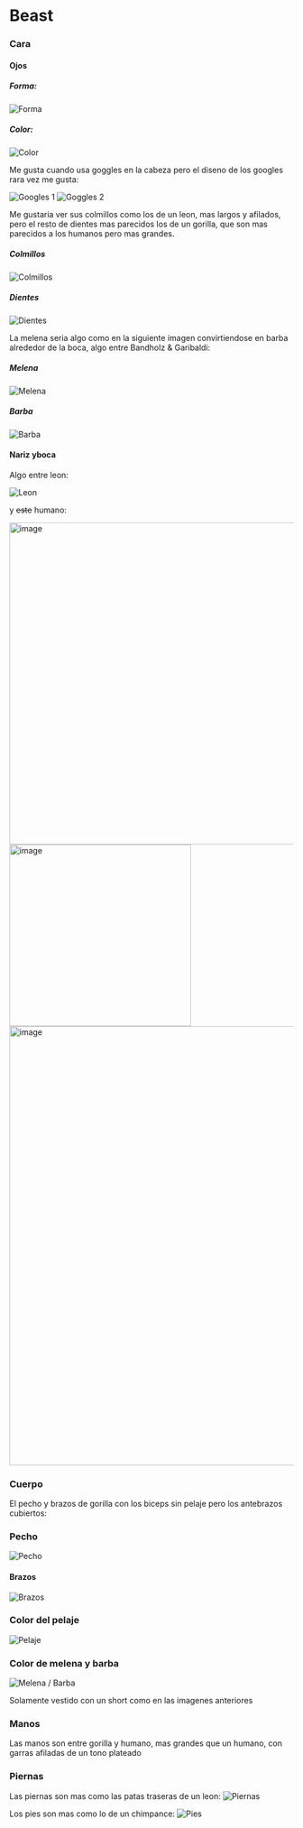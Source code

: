 # Beast

### Cara 

#### Ojos

##### Forma:
![Forma](https://ichef.bbci.co.uk/ace/ws/624/amz/worldservice/live/assets/images/2015/08/24/150824150823_5_martilla_624x351_amartilla_nocredit.jpg.webp)

##### Color:
![Color](https://static3.depositphotos.com/1005586/205/i/450/depositphotos_2052876-stock-photo-gas-stove-blue-flame.jpg)

Me gusta cuando usa goggles en la cabeza pero el diseno de los googles rara vez me gusta:

![Googles 1](https://64.media.tumblr.com/aee763d2ab5c887c4cb24b9c13406805/tumblr_myiwb56f0T1rsus6so1_500.jpg)
![Goggles 2](https://i.pinimg.com/736x/f3/87/17/f38717aaad48ee88faff01f1ca0fd97f.jpg)

Me gustaria ver sus colmillos como los de un leon, mas largos y afilados, pero el resto de dientes mas parecidos los de un gorilla, que son mas parecidos a los humanos pero mas grandes.

##### Colmillos
![Colmillos](https://i1.pickpik.com/photos/562/82/452/albino-lion-animal-park-big-cat-canines-preview.jpg)

##### Dientes
![Dientes](https://live.staticflickr.com/3945/15452888118_13d750c05f_4k.jpg)

La melena seria algo como en la siguiente imagen convirtiendose en barba alrededor de la boca, algo entre Bandholz & Garibaldi: 

##### Melena
![Melena](https://i.dailymail.co.uk/1s/2022/04/04/11/56196503-10683761-image-a-26_1649067126940.jpg)

##### Barba
![Barba](https://cdn.shopify.com/s/files/1/0625/1511/8304/files/bearded-irish-man-logo_1024x1024.jpg?v=1733847039)

#### Nariz yboca

Algo entre leon: 

![Leon](https://elcomercio.pe/resizer/v2/UWZYSVBWRNCJ3HTJY57IGH5OGI.jpeg?auth=e8a9314b1f5cf6321c13dfe09bdcf787ba79e9af196420ddf6b3bb40d50cfd11&width=980&quality=75&smart=true)

y ~~este~~ humano:

<img width="571" alt="image" src="https://github.com/user-attachments/assets/c741a81e-5e9b-43d6-8622-82b24d44f0c7" />
<br>
<img width="322" alt="image" src="https://github.com/user-attachments/assets/b83c4c50-9e5e-49d2-9a90-2bbca468d328" />
<br>
<img width="779" alt="image" src="https://github.com/user-attachments/assets/5610a242-3da0-4fcd-812c-4d75ad900c21" />


### Cuerpo

El pecho y brazos de gorilla con los biceps sin pelaje pero los antebrazos cubiertos:
### Pecho
![Pecho](https://qph.cf2.quoracdn.net/main-qimg-df79331f2554b87fcd10631d1b7e8c03-lq)

#### Brazos
![Brazos](https://www.bwindinationalparkuganda.com/wp-content/uploads/2017/09/maxresdefault-750x450.jpg)

### Color del pelaje
![Pelaje](https://assets.mycast.io/actor_images/actor-beast-x-men-963575_large.jpg?1704785873)

### Color de melena y barba
![Melena / Barba](https://uncannyxmen.net/sites/default/files/images/characters/beast/beast-bigcostume17.jpg)

Solamente vestido con un short como en las imagenes anteriores

### Manos
Las manos son entre gorilla y humano, mas grandes que un humano, con garras afiladas de un tono plateado

### Piernas  

Las piernas son mas como las patas traseras de un leon:
![Piernas](https://cdn.vectorstock.com/i/1000v/06/75/heraldic-lion-25-vector-1050675.jpg)

Los pies son mas como lo de un chimpance:
![Pies](https://i.imgur.com/xCWqwV6.jpeg)



